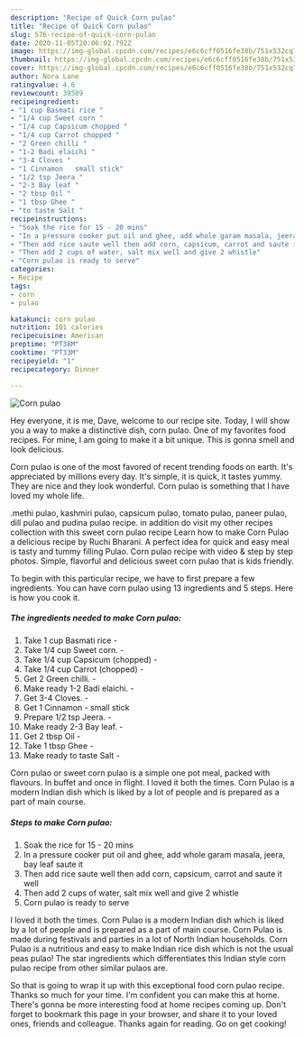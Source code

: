 ```yaml
---
description: "Recipe of Quick Corn pulao"
title: "Recipe of Quick Corn pulao"
slug: 576-recipe-of-quick-corn-pulao
date: 2020-11-05T20:06:02.792Z
image: https://img-global.cpcdn.com/recipes/e6c6cff0516fe38b/751x532cq70/corn-pulao-recipe-main-photo.jpg
thumbnail: https://img-global.cpcdn.com/recipes/e6c6cff0516fe38b/751x532cq70/corn-pulao-recipe-main-photo.jpg
cover: https://img-global.cpcdn.com/recipes/e6c6cff0516fe38b/751x532cq70/corn-pulao-recipe-main-photo.jpg
author: Nora Lane
ratingvalue: 4.6
reviewcount: 39509
recipeingredient:
- "1 cup Basmati rice "
- "1/4 cup Sweet corn "
- "1/4 cup Capsicum chopped "
- "1/4 cup Carrot chopped "
- "2 Green chilli "
- "1-2 Badi elaichi "
- "3-4 Cloves "
- "1 Cinnamon   small stick"
- "1/2 tsp Jeera "
- "2-3 Bay leaf "
- "2 tbsp Oil "
- "1 tbsp Ghee "
- "to taste Salt "
recipeinstructions:
- "Soak the rice for 15 - 20 mins"
- "In a pressure cooker put oil and ghee, add whole garam masala, jeera, bay leaf saute it"
- "Then add rice saute well then add corn, capsicum, carrot and saute it well"
- "Then add 2 cups of water, salt mix well and give 2 whistle"
- "Corn pulao is ready to serve"
categories:
- Recipe
tags:
- corn
- pulao

katakunci: corn pulao 
nutrition: 101 calories
recipecuisine: American
preptime: "PT38M"
cooktime: "PT33M"
recipeyield: "1"
recipecategory: Dinner

---
```



![Corn pulao](https://img-global.cpcdn.com/recipes/e6c6cff0516fe38b/751x532cq70/corn-pulao-recipe-main-photo.jpg)

Hey everyone, it is me, Dave, welcome to our recipe site. Today, I will show you a way to make a distinctive dish, corn pulao. One of my favorites food recipes. For mine, I am going to make it a bit unique. This is gonna smell and look delicious.

Corn pulao is one of the most favored of recent trending foods on earth. It's appreciated by millions every day. It's simple, it is quick, it tastes yummy. They are nice and they look wonderful. Corn pulao is something that I have loved my whole life.

.methi pulao, kashmiri pulao, capsicum pulao, tomato pulao, paneer pulao, dill pulao and pudina pulao recipe. in addition do visit my other recipes collection with this sweet corn pulao recipe Learn how to make Corn Pulao a delicious recipe by Ruchi Bharani. A perfect idea for quick and easy meal is tasty and tummy filling Pulao. Corn pulao recipe with video &amp; step by step photos. Simple, flavorful and delicious sweet corn pulao that is kids friendly.


To begin with this particular recipe, we have to first prepare a few ingredients. You can have corn pulao using 13 ingredients and 5 steps. Here is how you cook it.

<!--inarticleads1-->

##### The ingredients needed to make Corn pulao:

1. Take 1 cup Basmati rice -
1. Take 1/4 cup Sweet corn. -
1. Take 1/4 cup Capsicum (chopped) -
1. Take 1/4 cup Carrot (chopped) -
1. Get 2 Green chilli. -
1. Make ready 1-2 Badi elaichi. -
1. Get 3-4 Cloves. -
1. Get 1 Cinnamon -  small stick
1. Prepare 1/2 tsp Jeera. -
1. Make ready 2-3 Bay leaf. -
1. Get 2 tbsp Oil -
1. Take 1 tbsp Ghee -
1. Make ready to taste Salt -


Corn pulao or sweet corn pulao is a simple one pot meal, packed with flavours. In buffet and once in flight. I loved it both the times. Corn Pulao is a modern Indian dish which is liked by a lot of people and is prepared as a part of main course. 

<!--inarticleads2-->

##### Steps to make Corn pulao:

1. Soak the rice for 15 - 20 mins
1. In a pressure cooker put oil and ghee, add whole garam masala, jeera, bay leaf saute it
1. Then add rice saute well then add corn, capsicum, carrot and saute it well
1. Then add 2 cups of water, salt mix well and give 2 whistle
1. Corn pulao is ready to serve


I loved it both the times. Corn Pulao is a modern Indian dish which is liked by a lot of people and is prepared as a part of main course. Corn Pulao is made during festivals and parties in a lot of North Indian households. Corn Pulao is a nutritious and easy to make Indian rice dish which is not the usual peas pulao! The star ingredients which differentiates this Indian style corn pulao recipe from other similar pulaos are. 

So that is going to wrap it up with this exceptional food corn pulao recipe. Thanks so much for your time. I'm confident you can make this at home. There's gonna be more interesting food at home recipes coming up. Don't forget to bookmark this page in your browser, and share it to your loved ones, friends and colleague. Thanks again for reading. Go on get cooking!
